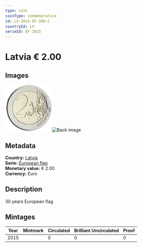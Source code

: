 ```yaml
---
type: coin
coinType: commemorative
id: LV-2015-EF-200-C
countryId: LV
serieId: EF-2015
---
```


# Latvia € 2.00

## Images

<img src="../../Images/common-2007-200.png" height="150" alt="Front image"><img src="Images/LV-2015-200-000.png" height="150" alt="Back image">

## Metadata

**Country:** [Latvia](../../Countries/Latvia/index.md)\
**Serie:** [European flag](index.md)\
**Monetary value:** € 2.00\
**Currency:** Euro

## Description
30 years European flag

## Mintages

| Year | Mintmark | Circulated | Brilliant Uncirculated | Proof |
| ---- | -------- | ---------- | ---------------------- | ----- |
| 2015 |  | 0| 0 | 0 |
